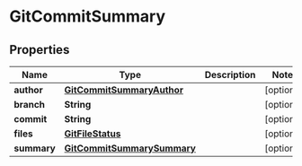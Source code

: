# GitCommitSummary

## Properties
Name | Type | Description | Notes
------------ | ------------- | ------------- | -------------
**author** | [**GitCommitSummaryAuthor**](GitCommitSummaryAuthor.md) |  |  [optional]
**branch** | **String** |  |  [optional]
**commit** | **String** |  |  [optional]
**files** | [**GitFileStatus**](GitFileStatus.md) |  |  [optional]
**summary** | [**GitCommitSummarySummary**](GitCommitSummarySummary.md) |  |  [optional]
